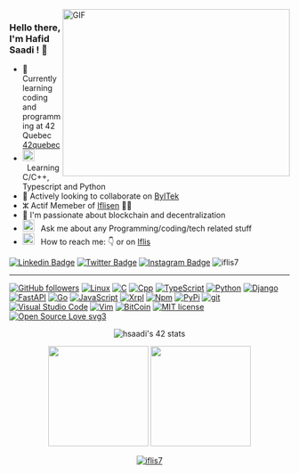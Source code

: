 <img align="right" alt="GIF" src="https://github.com/iflis7/profil-assets/blob/main/coding.gif?raw=true" width="408" height="300" />

### Hello there, I'm Hafid Saadi ! 👋

- 🏫 Currently learning coding and programming at 42 Quebec [42quebec](https://42quebec.com/)
- <img src="https://github.com/iflis7/profil-assets/blob/main/laptop.gif?raw=true" width="21" />&nbsp;&nbsp;Learning C/C++, Typescript and Python
- 👫 Actively looking to collaborate on [BylTek](https://github.com/byltek)
- ⵣ Actif Memeber of [Iflisen](https://github.com/iflisen) 🏴‍☠️
- 🧲 I'm passionate about blockchain and decentralization
- <img src="https://github.com/iflis7/profil-assets/blob/main/message.gif?raw=true" width="21" />&nbsp;&nbsp; Ask me about any Programming/coding/tech related stuff
- <img src="https://github.com/iflis7/profil-assets/blob/main/letterbox.gif?raw=true" width="21" />&nbsp;&nbsp; How to reach me: 👇 or on [Iflis](http://iflis.hns.to/)



 [![Linkedin Badge](https://img.shields.io/badge/-LinkedIn-0e76a8?style=social&logo=Linkedin&logoColor=blue)](https://www.linkedin.com/in/hafid-saadi/) 
 [![Twitter Badge](https://img.shields.io/badge/-Twitter-00acee?style=social&logo=Twitter&logoColor=blue)](https://twitter.com/iflis7)
[![Instagram Badge](https://img.shields.io/badge/-Instagram-e4405f?style=social&logo=Instagram&logoColor=red)](https://instagram.com/iflis7/)
 <img src="https://komarev.com/ghpvc/?username=iflis7" alt="iflis7" />
<hr>


[![GitHub followers](https://img.shields.io/github/followers/iflis7.svg?style=social&label=Follow&maxAge=2592000)](https://github.com/iflis7?tab=followers)
[![Linux](https://img.shields.io/badge/--FCC624?logo=linux&logoColor=000)](https://linux.org/)
[![C](https://img.shields.io/badge/--A8B9CC?logo=c&logoColor=000)](https://cprogramming.com/)
[![Cpp](https://img.shields.io/badge/--00599C?logo=cplusplus&logoColor=000)](https://cpluplus.com/)
[![TypeScript](https://img.shields.io/badge/--3178C6?logo=typescript&logoColor=fff)](https://www.typescriptlang.org/)
[![Python](https://img.shields.io/badge/--3776AB?logo=python&logoColor=eab676)](https://python.org/)
[![Django](https://img.shields.io/badge/--092E20?logo=Django&logoColor=eab676)](https://www.djangoproject.com/)
[![FastAPI](https://img.shields.io/badge/--009688?logo=FastAPI&logoColor=eab676)](https://fastapi.tiangolo.com/)
[![Go](https://img.shields.io/badge/--00ADD8?logo=go&logoColor=ffffff)](https://golang.org/)
[![JavaScript](https://img.shields.io/badge/--F7DF1E?logo=javascript&logoColor=000)](https://www.javascript.com/)
[![Xrpl](https://img.shields.io/badge/--000?logo=XRP&logoColor=fff)](https://xrpl.org)
[![Npm](https://badgen.net/badge/icon/npm?icon=npm&label)](https://https://npmjs.com/)
[![PyPi](https://badgen.net/badge/icon/pypi?icon=pypi&label)](https://https://pypi.org/)
[![git](https://img.shields.io/badge/--F05032?logo=git&logoColor=ffffff)](http://git-scm.com/)
[![Visual Studio Code](https://img.shields.io/badge/--007ACC?logo=visual%20studio%20code&logoColor=ffffff)](https://code.visualstudio.com/)
[![Vim](https://img.shields.io/badge/--019733?logo=vim)](https://www.vim.org/)
[![BitCoin](https://badgen.net/badge/icon/bitcoin?icon=bitcoin&label)](https://bitcoin.org)
[![MIT license](https://img.shields.io/badge/License-MIT-blue.svg)](https://lbesson.mit-license.org/)
[![Open Source Love svg3](https://badges.frapsoft.com/os/v3/open-source.svg?v=103)](https://github.com/ellerbrock/open-source-badges/)



<p align="center">
  <img src="https://badge42.vercel.app/api/v2/cl5s2p211013909jutf782quk/stats?cursusId=21&coalitionId=249" alt="hsaadi's 42 stats"/>
</p>


<p align="center"> 
  <img height="180em" src="https://github-readme-stats.vercel.app/api?username=iflis7&show_icons=true&hide_border=true&&count_private=true&include_all_commits=true" />
  <img height="180em" src="https://github-readme-stats.vercel.app/api/top-langs/?username=iflis7&exclude_repo=KNN-Image-Classification&show_icons=true&hide_border=false&layout=compact&langs_count=15"/>
</p>


<p align="center"><a href="https://twitter.com/iflis7" target="blank"><img src="https://img.shields.io/twitter/follow/iflis7?logo=twitter&style=for-the-badge" 
alt="iflis7" /></a>
</p>
